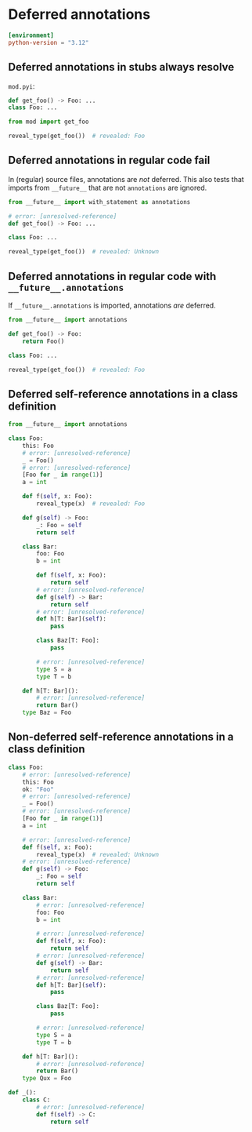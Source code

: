 # Deferred annotations

```toml
[environment]
python-version = "3.12"
```

## Deferred annotations in stubs always resolve

`mod.pyi`:

```pyi
def get_foo() -> Foo: ...
class Foo: ...
```

```py
from mod import get_foo

reveal_type(get_foo())  # revealed: Foo
```

## Deferred annotations in regular code fail

In (regular) source files, annotations are *not* deferred. This also tests that imports from
`__future__` that are not `annotations` are ignored.

```py
from __future__ import with_statement as annotations

# error: [unresolved-reference]
def get_foo() -> Foo: ...

class Foo: ...

reveal_type(get_foo())  # revealed: Unknown
```

## Deferred annotations in regular code with `__future__.annotations`

If `__future__.annotations` is imported, annotations *are* deferred.

```py
from __future__ import annotations

def get_foo() -> Foo:
    return Foo()

class Foo: ...

reveal_type(get_foo())  # revealed: Foo
```

## Deferred self-reference annotations in a class definition

```py
from __future__ import annotations

class Foo:
    this: Foo
    # error: [unresolved-reference]
    _ = Foo()
    # error: [unresolved-reference]
    [Foo for _ in range(1)]
    a = int

    def f(self, x: Foo):
        reveal_type(x)  # revealed: Foo

    def g(self) -> Foo:
        _: Foo = self
        return self

    class Bar:
        foo: Foo
        b = int

        def f(self, x: Foo):
            return self
        # error: [unresolved-reference]
        def g(self) -> Bar:
            return self
        # error: [unresolved-reference]
        def h[T: Bar](self):
            pass

        class Baz[T: Foo]:
            pass

        # error: [unresolved-reference]
        type S = a
        type T = b

    def h[T: Bar]():
        # error: [unresolved-reference]
        return Bar()
    type Baz = Foo
```

## Non-deferred self-reference annotations in a class definition

```py
class Foo:
    # error: [unresolved-reference]
    this: Foo
    ok: "Foo"
    # error: [unresolved-reference]
    _ = Foo()
    # error: [unresolved-reference]
    [Foo for _ in range(1)]
    a = int

    # error: [unresolved-reference]
    def f(self, x: Foo):
        reveal_type(x)  # revealed: Unknown
    # error: [unresolved-reference]
    def g(self) -> Foo:
        _: Foo = self
        return self

    class Bar:
        # error: [unresolved-reference]
        foo: Foo
        b = int

        # error: [unresolved-reference]
        def f(self, x: Foo):
            return self
        # error: [unresolved-reference]
        def g(self) -> Bar:
            return self
        # error: [unresolved-reference]
        def h[T: Bar](self):
            pass

        class Baz[T: Foo]:
            pass

        # error: [unresolved-reference]
        type S = a
        type T = b

    def h[T: Bar]():
        # error: [unresolved-reference]
        return Bar()
    type Qux = Foo

def _():
    class C:
        # error: [unresolved-reference]
        def f(self) -> C:
            return self
```
